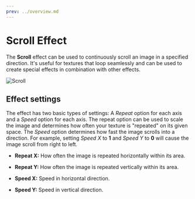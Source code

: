 ```yaml
---
prev: ../overview.md
---
```

# Scroll Effect

The **Scroll** effect can be used to continuously scroll an image in a specified direction. It's useful for textures that loop seamlessly and can be used to create special effects in combination with other effects.

![Scroll](/img/effects/Scroll.gif)

## Effect settings

The effect has two basic types of settings: A *Repeat* option for each axis and a *Speed* option for each axis. The repeat option can be used to scale the image and determines how often your texture is "repeated" on its given space. The *Speed* option determines how fast the image scrolls into a direction. For example, setting *Speed X* to **1** and *Speed Y* to **0** will cause the image scroll from right to left.

* **Repeat X:** How often the image is repeated horizontally within its area.
* **Repeat Y:** How often the image is repeated vertically within its area.

* **Speed X:** Speed in horizontal direction.
* **Speed Y:** Speed in vertical direction.
